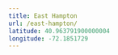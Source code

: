 ```yaml
---
title: East Hampton
url: /east-hampton/
latitude: 40.963791900000004
longitude: -72.1851729
---
```

